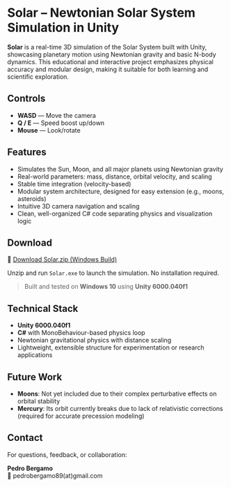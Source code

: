 # Solar – Newtonian Solar System Simulation in Unity

**Solar** is a real-time 3D simulation of the Solar System built with Unity, showcasing planetary motion using Newtonian gravity and basic N-body dynamics. This educational and interactive project emphasizes physical accuracy and modular design, making it suitable for both learning and scientific exploration.

## Controls

- **WASD** — Move the camera  
- **Q / E** — Speed boost up/down  
- **Mouse** — Look/rotate

## Features

- Simulates the Sun, Moon, and all major planets using Newtonian gravity
- Real-world parameters: mass, distance, orbital velocity, and scaling
- Stable time integration (velocity-based)
- Modular system architecture, designed for easy extension (e.g., moons, asteroids)
- Intuitive 3D camera navigation and scaling
- Clean, well-organized C# code separating physics and visualization logic

## Download

🔗 [Download Solar.zip (Windows Build)](https://drive.google.com/file/d/1IDQ_uGrbEmyiUIKClvzYYTf1DLAR1tKI/view?usp=sharing)

Unzip and run `Solar.exe` to launch the simulation. No installation required.

>  Built and tested on **Windows 10** using **Unity 6000.040f1**

## Technical Stack

- **Unity 6000.040f1**
- **C#** with MonoBehaviour-based physics loop
- Newtonian gravitational physics with distance scaling
- Lightweight, extensible structure for experimentation or research applications

## Future Work

- **Moons**: Not yet included due to their complex perturbative effects on orbital stability  
- **Mercury**: Its orbit currently breaks due to lack of relativistic corrections (required for accurate precession modeling)

## Contact

For questions, feedback, or collaboration:

**Pedro Bergamo**  
📧 pedrobergamo89(at)gmail.com  